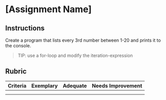 # [Assignment Name]

## Instructions

Create a program that lists every 3rd number between 1-20 and prints it to the console.

> TIP: use a for-loop and modify the iteration-expression

## Rubric

Criteria | Exemplary | Adequate | Needs Improvement
--- | --- | --- | -- |
||||
||||
